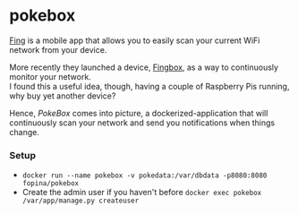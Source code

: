 # pokebox

[Fing](https://www.fing.io) is a mobile app that allows you to easily scan your current WiFi network from your device.

More recently they launched a device, [Fingbox](https://www.fing.io/fingbox-network-security-appliance/), as a way to continuously monitor your network.  
I found this a useful idea, though, having a couple of Raspberry Pis running, why buy yet another device?

Hence, *PokeBox* comes into picture, a dockerized-application that will continuously scan your network and send you notifications when things change.


### Setup

* `docker run --name pokebox -v pokedata:/var/dbdata -p8080:8080 fopina/pokebox`
* Create the admin user if you haven't before `docker exec pokebox /var/app/manage.py createuser`
